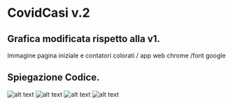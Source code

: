 # CovidCasi v.2
## Grafica modificata rispetto alla v1.  
Immagine pagina iniziale e contatori colorati / app web chrome  /font google 
## Spiegazione Codice.
![alt text](immaginicodice/1covid.png)
![alt text](immaginicodice/2covid.png)
![alt text](immaginicodice/3covid.png)
![alt text](immaginicodice/4covid.png)

